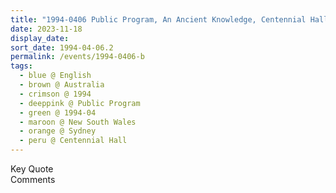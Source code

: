 ```yaml
---
title: "1994-0406 Public Program, An Ancient Knowledge, Centennial Hall, Town Hall, 483 George Street, Sydney, New South Wales, Australia"
date: 2023-11-18
display_date: 
sort_date: 1994-04-06.2
permalink: /events/1994-0406-b
tags:
  - blue @ English
  - brown @ Australia
  - crimson @ 1994
  - deeppink @ Public Program
  - green @ 1994-04
  - maroon @ New South Wales
  - orange @ Sydney
  - peru @ Centennial Hall
---
```


<wave-list>
  <list-title color="green" width="75">Key Quote</list-title>
  <list-item color="BlanchedAlmond"  width="200"></list-item>
  <list-item color="Lavender"></list-item>
  <list-item color="BlanchedAlmond"></list-item>
</wave-list>

<br>

<wave-list>
  <list-title color="green" width="75">Comments</list-title>
  <list-item color="BlanchedAlmond"  width="200"></list-item>
  <list-item color="Lavender"></list-item>
  <list-item color="BlanchedAlmond"></list-item>
</wave-list>
